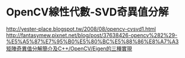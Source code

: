# OpenCV線性代數-SVD奇異值分解

http://yester-place.blogspot.tw/2008/08/opencv-cvsvd1.html  
http://fantasymew.pixnet.net/blog/post/37638426-opencv%282%29-%E5%A5%87%E7%95%B0%E5%80%BC%E5%88%86%E8%A7%A3  
[矩陣奇異值分解簡介及C++/OpenCV/Eigen的三種實現](https://blog.csdn.net/fengbingchun/article/details/72853757)  
